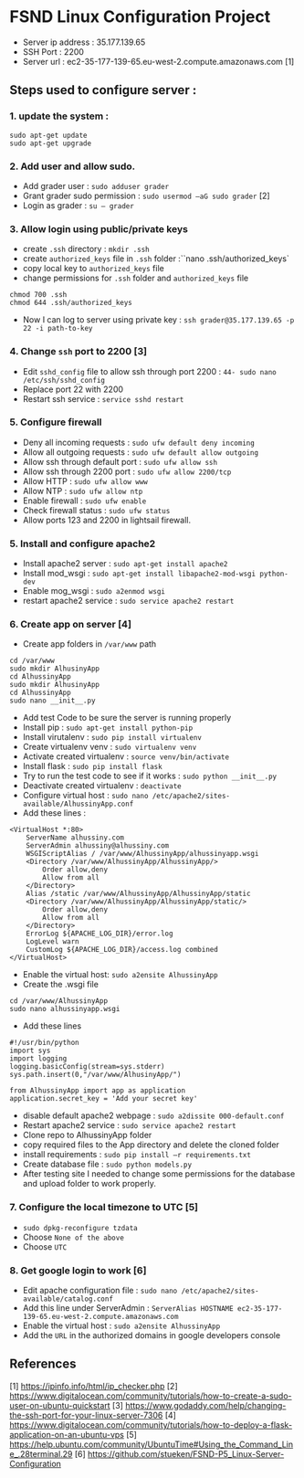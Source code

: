 # FSND Linux Configuration Project
* Server ip address : 35.177.139.65
* SSH Port : 2200
* Server url : ec2-35-177-139-65.eu-west-2.compute.amazonaws.com [1]
## Steps used to configure server :
### 1. update the system : 
```
sudo apt-get update
sudo apt-get upgrade
```
### 2. Add user and allow sudo. 
* Add grader user : `sudo adduser grader`
* Grant grader sudo permission : `sudo usermod –aG sudo grader` [2]
* Login as grader : `su – grader`
### 3. Allow login using public/private keys
* create `.ssh` directory : `mkdir .ssh`
* create `authorized_keys` file in `.ssh` folder :``nano .ssh/authorized_keys`
* copy local key to `authorized_keys` file
* change permissions for `.ssh` folder and `authorized_keys` file
```
chmod 700 .ssh
chmod 644 .ssh/authorized_keys
```
* Now I can log to server using private key : `ssh grader@35.177.139.65 -p 22 -i path-to-key`
### 4. Change `ssh` port to 2200 [3]
* Edit `sshd_config` file to allow ssh through port 2200 : `44-	sudo nano /etc/ssh/sshd_config`
* Replace port 22 with 2200
* Restart ssh service : `service sshd restart`
### 5. Configure firewall
* Deny all incoming requests : `sudo ufw default deny incoming`
* Allow all outgoing requests : `sudo ufw default allow outgoing`
* Allow ssh through default port : `sudo ufw allow ssh`
* Allow ssh through 2200 port : `sudo ufw allow 2200/tcp`
* Allow HTTP : `sudo ufw allow www`
* Allow NTP : `sudo ufw allow ntp`
* Enable firewall : `sudo ufw enable`
* Check firewall status : `sudo ufw status`
* Allow ports 123 and 2200 in lightsail firewall.
### 5. Install and configure apache2
* Install apache2 server : `sudo apt-get install apache2`
* Install mod_wsgi : `sudo apt-get install libapache2-mod-wsgi python-dev`
* Enable mog_wsgi : `sudo a2enmod wsgi 
`
* restart apache2 service : `sudo service apache2 restart`
### 6. Create app on server [4]
* Create app folders in `/var/www` path
```
cd /var/www
sudo mkdir AlhusinyApp
cd AlhussinyApp
sudo mkdir AlhusinyApp
cd AlhussinyApp
sudo nano __init__.py
```
* Add test Code to be sure the server is running properly
* Install pip : `sudo apt-get install python-pip`
* Install virutalenv : `sudo pip install virtualenv`
* Create virtualenv venv : `sudo virtualenv venv`
* Activate created virtualenv : `source venv/bin/activate`
* Install flask : `sudo pip install flask`
* Try to run the test code to see if it works : `sudo python __init__.py`
* Deactivate created virtualenv : `deactivate`
* Configure virtual host : `sudo nano /etc/apache2/sites-available/AlhussinyApp.conf`
* Add these lines :
```
<VirtualHost *:80>
    ServerName alhussiny.com
    ServerAdmin alhussiny@alhussiny.com
    WSGIScriptAlias / /var/www/AlhussinyApp/alhussinyapp.wsgi
    <Directory /var/www/AlhussinyApp/AlhussinyApp/>
        Order allow,deny
        Allow from all
    </Directory>
    Alias /static /var/www/AlhussinyApp/AlhussinyApp/static
    <Directory /var/www/AlhussinyApp/AlhussinyApp/static/>
        Order allow,deny
        Allow from all
    </Directory>
    ErrorLog ${APACHE_LOG_DIR}/error.log
    LogLevel warn
    CustomLog ${APACHE_LOG_DIR}/access.log combined
</VirtualHost>

```
* Enable the virtual host: `sudo a2ensite AlhussinyApp`
* Create the .wsgi file
```
cd /var/www/AlhussinyApp
sudo nano alhussinyapp.wsgi
```
* Add these lines 
```
#!/usr/bin/python
import sys
import logging
logging.basicConfig(stream=sys.stderr)
sys.path.insert(0,"/var/www/AlhusinyApp/")

from AlhussinyApp import app as application
application.secret_key = 'Add your secret key'
```
* disable default apache2 webpage : `sudo a2dissite 000-default.conf`
* Restart apache2 service : `sudo service apache2 restart`
* Clone repo to AlhussinyApp folder
* copy required files to the App directory and delete the cloned folder
* install requirements : `sudo pip install –r requirements.txt`
* Create database file : `sudo python models.py`
* After testing site I needed to change some permissions for the database and upload folder to work properly.
### 7. Configure the local timezone to UTC [5]
* `sudo dpkg-reconfigure tzdata`
* Choose `None of the above`
* Choose `UTC`
### 8. Get google login to work [6]
* Edit apache configuration file : `sudo nano /etc/apache2/sites-available/catalog.conf`
* Add this line under ServerAdmin : `ServerAlias HOSTNAME ec2-35-177-139-65.eu-west-2.compute.amazonaws.com`
* Enable the virtual host : `sudo a2ensite AlhussinyApp`
* Add the `URL` in the authorized domains in google developers console

## References
[1] https://ipinfo.info/html/ip_checker.php
[2] https://www.digitalocean.com/community/tutorials/how-to-create-a-sudo-user-on-ubuntu-quickstart
[3] https://www.godaddy.com/help/changing-the-ssh-port-for-your-linux-server-7306
[4] https://www.digitalocean.com/community/tutorials/how-to-deploy-a-flask-application-on-an-ubuntu-vps
[5] https://help.ubuntu.com/community/UbuntuTime#Using_the_Command_Line_.28terminal.29
[6] https://github.com/stueken/FSND-P5_Linux-Server-Configuration
